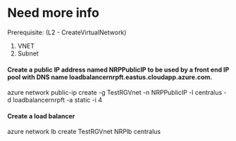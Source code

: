 # Need more info

Prerequisite: (L2 - CreateVirtualNetwork)

1. VNET 
2. Subnet


#### Create a public IP address named NRPPublicIP to be used by a front end IP pool with DNS name loadbalancernrpft.eastus.cloudapp.azure.com.
azure network public-ip create -g TestRGVnet -n NRPPublicIP -l centralus -d loadbalancernrpft -a static -i 4


#### Create a load balancer

azure network lb create TestRGVnet NRPlb centralus


